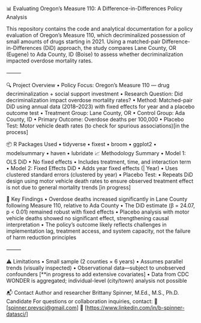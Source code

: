 📊 Evaluating Oregon’s Measure 110: A Difference-in-Differences Policy Analysis

This repository contains the code and analytical documentation for a policy evaluation of Oregon’s Measure 110, which decriminalized possession of small amounts of drugs starting in 2021. Using a matched-pair Difference-in-Differences (DiD) approach, the study compares Lane County, OR (Eugene) to Ada County, ID (Boise) to assess whether decriminalization impacted overdose mortality rates.

⸻

🔍 Project Overview
	•	Policy Focus: Oregon’s Measure 110 — drug decriminalization + social support investment
	•	Research Question: Did decriminalization impact overdose mortality rates?
	•	Method: Matched-pair DiD using annual data (2018–2023) with fixed effects for year and a placebo outcome test
	•	Treatment Group: Lane County, OR
	•	Control Group: Ada County, ID
	•	Primary Outcome: Overdose deaths per 100,000
	•	Placebo Test: Motor vehicle death rates (to check for spurious associations)[in the process]
 
 📦 R Packages Used
	•	tidyverse
	•	fixest
	•	broom
	•	ggplot2
	•	modelsummary
	•	haven
	•	lubridate
📈 Methodology Summary
	•	Model 1: OLS DiD
	•	No fixed effects
	•	Includes treatment, time, and interaction term
	•	Model 2: Fixed Effects DiD
	•	Adds year fixed effects (| Year)
	•	Uses clustered standard errors (clustered by year)
	•	Placebo Test:
	•	Repeats DiD design using motor vehicle death rates to ensure observed treatment effect is not due to general mortality trends [in progress]

 📌 Key Findings
	•	Overdose deaths increased significantly in Lane County following Measure 110, relative to Ada County
	•	The DiD estimate (β = 24.07, p < 0.01) remained robust with fixed effects
	•	Placebo analysis with motor vehicle deaths showed no significant effect, strengthening causal interpretation
	•	The policy’s outcome likely reflects challenges in implementation lag, treatment access, and system capacity, not the failure of harm reduction principles

⸻

⚠️ Limitations
	•	Small sample (2 counties × 6 years)
	•	Assumes parallel trends (visually inspected)
	•	Observational data—subject to unobserved confounders [**in progress to add extensive covariates]
	•	Data from CDC WONDER is aggregated; individual-level (city/town) analysis not possible 
 

📬 Contact
Author and researcher Brittany Spinner, M.Ed., M.S., Ph.D. Candidate
For questions or collaboration inquiries, contact:
📧 [spinner.prevsci@gmail.com]
🔗 [https://www.linkedin.com/in/b-spinner-datasci/]
